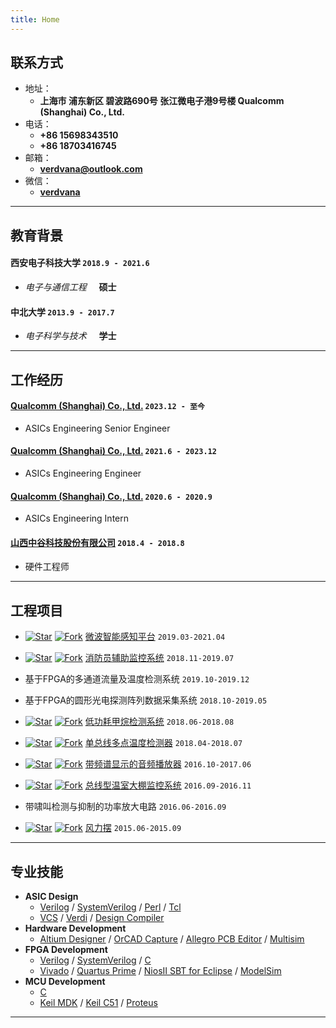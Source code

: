 ```yaml
---
title: Home
---
```


## 联系方式

- 地址：
  - **上海市 浦东新区 碧波路690号 张江微电子港9号楼 Qualcomm (Shanghai) Co., Ltd.**
- 电话：
  - **+86 15698343510**
  - **+86 18703416745** 
- 邮箱：
  - **[verdvana@outlook.com](verdvana@outlook.com)**
- 微信：
  - **[verdvana](./static/img/wechat.jpg)**


----

## 教育背景

#### __西安电子科技大学__ `2018.9 - 2021.6`

- _电子与通信工程_ &#160; &#160; __硕士__

#### __中北大学__ `2013.9 - 2017.7`

- _电子科学与技术_ &#160; &#160; __学士__

----

## 工作经历
#### __[Qualcomm (Shanghai) Co., Ltd.](https://www.qualcomm.cn/)__ `2023.12 - 至今`
- ASICs Engineering Senior Engineer

#### __[Qualcomm (Shanghai) Co., Ltd.](https://www.qualcomm.cn/)__ `2021.6 - 2023.12`
- ASICs Engineering Engineer

#### __[Qualcomm (Shanghai) Co., Ltd.](https://www.qualcomm.cn/)__ `2020.6 - 2020.9`
- ASICs Engineering Intern

#### __[山西中谷科技股份有限公司](http://www.zgkj00.cn/)__ `2018.4 - 2018.8`
- 硬件工程师


----

## 工程项目


- [![Star](https://img.shields.io/github/stars/Verdvana/Microwave_Intelligent_Perception_Platform.svg)](https://github.com/Verdvana/Microwave_Intelligent_Perception_Platform) [![Fork](https://img.shields.io/github/forks/Verdvana/Microwave_Intelligent_Perception_Platform.svg)](https://github.com/Verdvana/Microwave_Intelligent_Perception_Platform) [微波智能感知平台](https://github.com/Verdvana/Microwave_Intelligent_Perception_Platform) `2019.03-2021.04`

- [![Star](https://img.shields.io/github/stars/Verdvana/FAMS.svg)](https://github.com/Verdvana/FAMS) [![Fork](https://img.shields.io/github/forks/Verdvana/FAMS.svg)](https://github.com/Verdvana/FAMS) [消防员辅助监控系统](https://github.com/Verdvana/FAMS) `2018.11-2019.07`


- 基于FPGA的多通道流量及温度检测系统 `2019.10-2019.12`
- 基于FPGA的圆形光电探测阵列数据采集系统 `2018.10-2019.05`


- [![Star](https://img.shields.io/github/stars/Verdvana/Low_Power_Methane_Detector.svg)](https://github.com/Verdvana/Low_Power_Methane_Detectory) [![Fork](https://img.shields.io/github/forks/Verdvana/Low_Power_Methane_Detector.svg)](https://github.com/Verdvana/Low_Power_Methane_Detector) [低功耗甲烷检测系统](https://github.com/Verdvana/Low_Power_Methane_Detector) `2018.06-2018.08`
- [![Star](https://img.shields.io/github/stars/Verdvana/ZG1001-A_V4-1_LowPower.svg)](https://github.com/Verdvana/ZG1001-A_V4-1_LowPower) [![Fork](https://img.shields.io/github/forks/Verdvana/ZG1001-A_V4-1_LowPower.svg)](https://github.com/Verdvana/ZG1001-A_V4-1_LowPower) [单总线多点温度检测器](https://github.com/Verdvana/ZG1001-A_V4-1_LowPower) `2018.04-2018.07`


- [![Star](https://img.shields.io/github/stars/Verdvana/Audio_Power_Amplifier_With_Spectrum_Display.svg)](https://github.com/Verdvana/Audio_Power_Amplifier_With_Spectrum_Display) [![Fork](https://img.shields.io/github/forks/Verdvana/Audio_Power_Amplifier_With_Spectrum_Display.svg)](https://github.com/Verdvana/Audio_Power_Amplifier_With_Spectrum_Display) [带频谱显示的音频播放器](https://github.com/Verdvana/Audio_Power_Amplifier_With_Spectrum_Display) `2016.10-2017.06`

- [![Star](https://img.shields.io/github/stars/Verdvana/Bus_Type_Greenhouse_Monitoring_System.svg)](https://github.com/Verdvana/Bus_Type_Greenhouse_Monitoring_System) [![Fork](https://img.shields.io/github/forks/Verdvana/Bus_Type_Greenhouse_Monitoring_System.svg)](https://github.com/Verdvana/Bus_Type_Greenhouse_Monitoring_System) [总线型温室大棚监控系统](https://github.com/Verdvana/Bus_Type_Greenhouse_Monitoring_System) `2016.09-2016.11`

- 带啸叫检测与抑制的功率放大电路 `2016.06-2016.09`

- [![Star](https://img.shields.io/github/stars/Verdvana/Wind_Pendulum.svg)](https://github.com/Verdvana/Wind_Pendulum) [![Fork](https://img.shields.io/github/forks/Verdvana/Wind_Pendulum.svg)](https://github.com/Verdvana/Wind_Pendulum) [风力摆](https://github.com/Verdvana/Wind_Pendulum) `2015.06-2015.09`

<!-- 
- 2014年山西省大学生电子设计竞赛  `二等奖`
  - [![Star](https://img.shields.io/github/stars/Verdvana/Electric_Fire_Truck.svg)](https://github.com/Verdvana/Electric_Fire_Truck) [![Fork](https://img.shields.io/github/forks/Verdvana/Electric_Fire_Truck.svg)](https://github.com/Verdvana/Electric_Fire_Truck) [电动消防车](https://github.com/Verdvana/Electric_Fire_Truck)
-->

----

## 专业技能

* **ASIC Design**
  * [Verilog](https://web.archive.org/web/20120716210757/http://www.verilog.com/IEEEVerilog.html) / [SystemVerilog](https://standards.ieee.org/standard/1800-2009.html) / [Perl](https://www.perl.org/) / [Tcl](https://www.tcl.tk/)
  * [VCS](https://www.synopsys.com/zh-cn/verification/simulation/vcs.html) / [Verdi](https://www.synopsys.com/zh-cn/verification/debug/verdi.html) / [Design Compiler](https://www.synopsys.com/implementation-and-signoff/rtl-synthesis-test/design-compiler-graphical.html)
* **Hardware Development**
  * [Altium Designer](https://www.altium.com/altium-designer) / [OrCAD Capture](https://www.orcad.com/products/orcad-capture/overview) / [Allegro PCB Editor](https://www.cadence.com/en_US/home/tools/pcb-design-and-analysis/pcb-layout/allegro-pcb-designer.html) / [Multisim](https://www.ni.com/zh-tw/shop/electronic-test-instrumentation/application-software-for-electronic-test-and-instrumentation-category/what-is-multisim.html)
* **FPGA Development**
  * [Verilog](https://web.archive.org/web/20120716210757/http://www.verilog.com/IEEEVerilog.html) / [SystemVerilog](https://standards.ieee.org/standard/1800-2009.html) / [C](https://www.intel.cn/content/dam/altera-www/global/zh_CN/pdfs/literature/hb/nios2/edh_ed51004.pdf)
  * [Vivado](https://www.xilinx.com/products/design-tools/vivado.html) / [Quartus Prime](https://www.intel.com.tw/content/www/tw/zh/software/programmable/quartus-prime/overview.html) / [NiosⅡ SBT for Eclipse](https://www.intel.com/content/www/us/en/products/details/fpga/nios-processor/ii/article.html) / [ModelSim](https://www.intel.com.tw/content/www/tw/zh/software/programmable/quartus-prime/model-sim.html)
* **MCU Development**
  * [C](https://www.keil.com/arm/gnu.asp)
  * [Keil MDK](https://www2.keil.com/mdk5/) / [Keil C51](https://www.keil.com/c51/) / [Proteus](https://www.labcenter.com/vsmstudio/)



----
